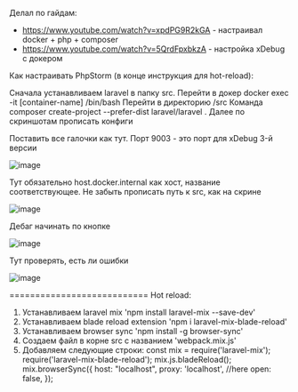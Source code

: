 Делал по гайдам:
- https://www.youtube.com/watch?v=xpdPG9R2kGA - настраивал docker + php + composer
- https://www.youtube.com/watch?v=5QrdFpxbkzA - настройка xDebug с докером

Как настраивать PhpStorm (в конце инструкция для hot-reload):

Сначала устанавливаем laravel в папку src. 
Перейти в докер docker exec -it [container-name] /bin/bash
Перейти в директорию /src
Команда composer create-project --prefer-dist laravel/laravel .
Далее по скриншотам прописать конфиги

Поставить все галочки как тут. Порт 9003 - это порт для xDebug 3-й версии

![image](https://user-images.githubusercontent.com/116734174/203286565-bee8c512-fadb-45a4-bbf0-ae7a12157b61.png)

Тут обязательно host.docker.internal как хост, название соответствующее. Не забыть прописать путь к src, как на скрине

![image](https://user-images.githubusercontent.com/116734174/203304361-4b084490-d6e0-42fa-a42a-9cd33bd12ec4.png)

Дебаг начинать по кнопке

![image](https://user-images.githubusercontent.com/116734174/203304531-7bcbd29c-8475-468b-ae81-97d76461e85e.png)

Тут проверять, есть ли ошибки

![image](https://user-images.githubusercontent.com/116734174/203304629-d846ad5a-ac3d-482d-b4f1-948a7ae31bf6.png)

===========================
Hot reload:
1. Устанавливаем laravel mix 'npm install laravel-mix --save-dev'
2. Устанавливаем blade reload extension 'npm i laravel-mix-blade-reload'
3. Устанавливаем browser sync 'npm install -g browser-sync'
4. Создаем файл в корне src с названием 'webpack.mix.js'
5. Добавляем следующие строки:
const mix = require('laravel-mix');
require('laravel-mix-blade-reload');
mix.js.bladeReload();
mix.browserSync({
    host: "localhost",
    proxy: 'localhost', //here
    open: false,
});
